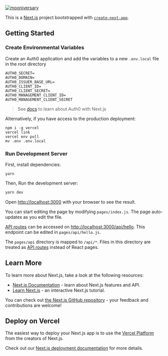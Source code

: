 [![mooniversary](https://img.shields.io/endpoint?url=https://dashboard.cypress.io/badge/simple/w8eqwy/main&style=flat&logo=cypress)](https://dashboard.cypress.io/projects/w8eqwy/runs)

This is a [Next.js](https://nextjs.org/) project bootstrapped with [`create-next-app`](https://github.com/vercel/next.js/tree/canary/packages/create-next-app).

## Getting Started

### Create Environmental Variables

Create an Auth0 application and add the variables to a new `.env.local` file in the root directory

```
AUTH0_SECRET=
AUTH0_DOMAIN=
AUTH0_ISSUER_BASE_URL=
AUTH0_CLIENT_ID=
AUTH0_CLIENT_SECRET=
AUTH0_MANAGEMENT_CLIENT_ID=
AUTH0_MANAGEMENT_CLIENT_SECRET
```

> See [docs](https://github.com/auth0/nextjs-auth0) to learn about Auth0 with Next.js

Alternatively, if you have access to the production deployment:

```
npm i -g vercel
vercel link
vercel env pull
mv .env .env.local
```

### Run Development Server

First, install dependencies:

```
yarn
```

Then, Run the development server:

```bash
yarn dev
```

Open [http://localhost:3000](http://localhost:3000) with your browser to see the result.

You can start editing the page by modifying `pages/index.js`. The page auto-updates as you edit the file.

[API routes](https://nextjs.org/docs/api-routes/introduction) can be accessed on [http://localhost:3000/api/hello](http://localhost:3000/api/hello). This endpoint can be edited in `pages/api/hello.js`.

The `pages/api` directory is mapped to `/api/*`. Files in this directory are treated as [API routes](https://nextjs.org/docs/api-routes/introduction) instead of React pages.

## Learn More

To learn more about Next.js, take a look at the following resources:

- [Next.js Documentation](https://nextjs.org/docs) - learn about Next.js features and API.
- [Learn Next.js](https://nextjs.org/learn) - an interactive Next.js tutorial.

You can check out [the Next.js GitHub repository](https://github.com/vercel/next.js/) - your feedback and contributions are welcome!

## Deploy on Vercel

The easiest way to deploy your Next.js app is to use the [Vercel Platform](https://vercel.com/new?utm_medium=default-template&filter=next.js&utm_source=create-next-app&utm_campaign=create-next-app-readme) from the creators of Next.js.

Check out our [Next.js deployment documentation](https://nextjs.org/docs/deployment) for more details.
